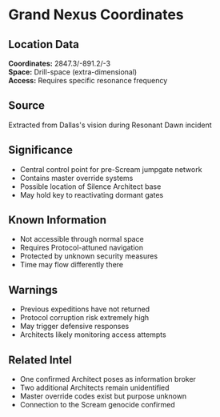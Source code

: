 # Grand Nexus Coordinates

## Location Data
**Coordinates:** 2847.3/-891.2/-3  
**Space:** Drill-space (extra-dimensional)  
**Access:** Requires specific resonance frequency

## Source
Extracted from Dallas's vision during Resonant Dawn incident

## Significance
- Central control point for pre-Scream jumpgate network
- Contains master override systems
- Possible location of Silence Architect base
- May hold key to reactivating dormant gates

## Known Information
- Not accessible through normal space
- Requires Protocol-attuned navigation
- Protected by unknown security measures
- Time may flow differently there

## Warnings
- Previous expeditions have not returned
- Protocol corruption risk extremely high
- May trigger defensive responses
- Architects likely monitoring access attempts

## Related Intel
- One confirmed Architect poses as information broker
- Two additional Architects remain unidentified
- Master override codes exist but purpose unknown
- Connection to the Scream genocide confirmed